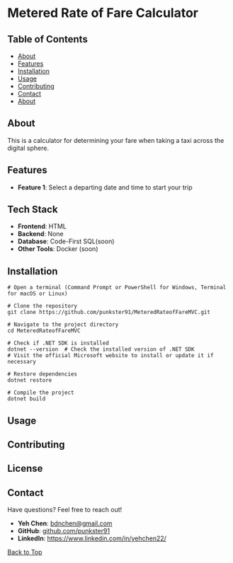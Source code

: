 <a name="top"></a>
# Metered Rate of Fare Calculator

## Table of Contents
- [About](#-about)
- [Features](#-features)
- [Installation](#-installation)
- [Usage](#-usage)
- [Contributing](#-contributing)
- [Contact](#-contact)
- [About](#-about)

## About
This is a calculator for determining your fare when taking a taxi across the digital sphere.

## Features
- **Feature 1**: Select a departing date and time to start your trip
## Tech Stack

- **Frontend**: HTML
- **Backend**: None
- **Database**: Code-First SQL(soon)
- **Other Tools**: Docker (soon)
## Installation

```shell
# Open a terminal (Command Prompt or PowerShell for Windows, Terminal for macOS or Linux)

# Clone the repository
git clone https://github.com/punkster91/MeteredRateofFareMVC.git

# Navigate to the project directory
cd MeteredRateofFareMVC

# Check if .NET SDK is installed
dotnet --version  # Check the installed version of .NET SDK
# Visit the official Microsoft website to install or update it if necessary

# Restore dependencies
dotnet restore

# Compile the project
dotnet build

```

## Usage

## Contributing

## License

## Contact

Have questions? Feel free to reach out!

- **Yeh Chen**: <bdnchen@gmail.com>
- **GitHub**: [github.com/punkster91](https://www.github.com/punkster91)
- **LinkedIn**: https://www.linkedin.com/in/yehchen22/

[Back to Top](#top)
